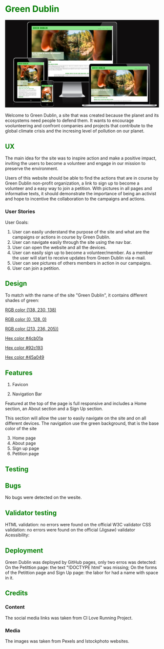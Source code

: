 <h1><font color="green">Green Dublin</font></h1>

![Home Page](documentation/Screenshot%202024-05-15%20222839.png)

Welcome to Green Dublin, a site that was created because the planet and its ecosystems need people to defend them. It wants to encourage voolunteering and confront companies and projects that contribute to the global climate crisis and the incresing level of pollution on our planet.

<h2><font color="green">UX</font></h2>

The main idea for the site was to inspire action and make a positive impact, inviting the users to become a volunteer and engage in our mission to preserve the environment.

Users of this website should be able to find the actions that are in course by Green Dublin non-profit organization, a link to sign up to become a volunteer and a easy way to join a petition. With pictures in all pages and informative texts, it should demonstrate the importance of being an activist and hope to incentive the collaboration to the campaigns and actions.

<h3>User Stories</font></h2>

User Goals:

1. User can easily understand the purpose of the site and what are the campaigns or actions in course by Green Dublin.
2. User can navigate easily through the site using the nav bar.
3. User can open the website and all the devices.
4. User can easily sign up to become a volunteer/member. As a member the user will start to receive updates from Green Dublin via e-mail.
5. User can see pictures of others members in action in our campaigns.
6. User can join a petition.

<h2><font color="green">Design</font></h2>

To match with the name of the site "Green Dublin", it contains different shades of green:

[RGB color (138, 230, 138)](https://rgb.to/138,230,138)

[RGB color (0, 128, 0)](https://rgb.to/0,128,0)

[RGB color (213, 236, 205))](https://rgb.to/213,236,205)

[Hex color #4cb01a](https://rgb.to/hex/4cb01a)

[Hex color #92c193](https://rgb.to/hex/92c193)

[Hex color #45a049](https://rgb.to/hex/45a049)



<h2><font color="green">Features</font></h2>

1. Favicon

2. Navigation Bar
<p>Featured at the top of the page is full responsive and includes a Home section, an About section and a Sign Up section.</p>

This section will allow the user to easily navigate on the site and on all different devices.
The navigation use the green background, that is the base color of the site

3. Home page
4. About page
5. Sign up page
6. Petition page


<h2><font color="green">Testing</font></h2>

<h2><font color="green">Bugs</font></h2>
No bugs were detected on the wesite.

<h2><font color="green">Validator testing</font></h2>
HTML validation: no errors were found  on the official W3C validator
CSS validation: no errors were found  on the official (Jigsaw) validator
Acessibility:

<h2><font color="green">Deployment</font></h2>
Green Dublin was deployed by GitHub pages, only two erros was detected:
On the Petittion page: the text "!DOCTYPE html" was missing;
On the forms of the Petittion page and Sign Up page: the labor for had a name with space in it.

<h2><font color="green">Credits</font></h2>
<h3> Content</h3>
The social media links was taken from CI Love Running Project.
<h3> Media</h3>
The images was taken from Pexels and Istockphoto websites.

